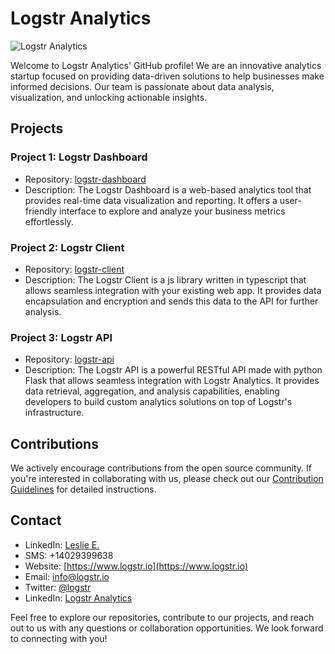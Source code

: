 # Logstr Analytics

![Logstr Analytics](https://example.com/logo.png)

Welcome to Logstr Analytics' GitHub profile! We are an innovative analytics startup focused on providing data-driven solutions to help businesses make informed decisions. Our team is passionate about data analysis, visualization, and unlocking actionable insights.

## Projects

### Project 1: Logstr Dashboard
- Repository: [logstr-dashboard](https://github.com/logstr/frontend)
- Description: The Logstr Dashboard is a web-based analytics tool that provides real-time data visualization and reporting. It offers a user-friendly interface to explore and analyze your business metrics effortlessly.

### Project 2: Logstr Client
- Repository: [logstr-client](https://github.com/logstr/client)
- Description: The Logstr Client is a js library written in typescript that allows seamless integration with your existing web app. It provides data encapsulation and encryption and sends this data to the API for further analysis.
  
### Project 3: Logstr API
- Repository: [logstr-api](https://github.com/logstr/backend)
- Description: The Logstr API is a powerful RESTful API made with python Flask that allows seamless integration with Logstr Analytics. It provides data retrieval, aggregation, and analysis capabilities, enabling developers to build custom analytics solutions on top of Logstr's infrastructure.


## Contributions

We actively encourage contributions from the open source community. If you're interested in collaborating with us, please check out our [Contribution Guidelines](https://github.com/logstr/logstr/blob/main/CONTRIBUTING.md) for detailed instructions.

## Contact

- LinkedIn: [Leslie E.](https://www.linkedin.com/in/leslieetubo/)
- SMS: +14029399638
- Website: [https://www.logstr.io](https://www.logstr.io)
- Email: [info@logstr.io](mailto:info@logstr.io)
- Twitter: [@logstr](https://twitter.com/logstranalytics)
- LinkedIn: [Logstr Analytics](https://www.linkedin.com/company/logstr-analytics)

Feel free to explore our repositories, contribute to our projects, and reach out to us with any questions or collaboration opportunities. We look forward to connecting with you!

